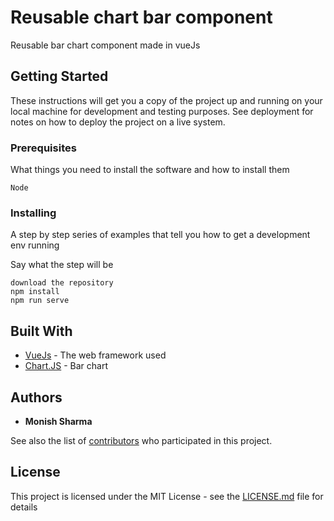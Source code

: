 # Reusable chart bar component

Reusable bar chart component made in vueJs
## Getting Started

These instructions will get you a copy of the project up and running on your local machine for development and testing purposes. See deployment for notes on how to deploy the project on a live system.

### Prerequisites

What things you need to install the software and how to install them

```
Node
```

### Installing

A step by step series of examples that tell you how to get a development env running

Say what the step will be

```
download the repository
npm install 
npm run serve
```


## Built With

* [VueJs](https://vuejs.org/v2/guide/) - The web framework used
* [Chart.JS](https://vue-chartjs.org/) - Bar chart


## Authors

* **Monish Sharma** 

See also the list of [contributors](https://github.com/your/project/contributors) who participated in this project.

## License

This project is licensed under the MIT License - see the [LICENSE.md](LICENSE.md) file for details

